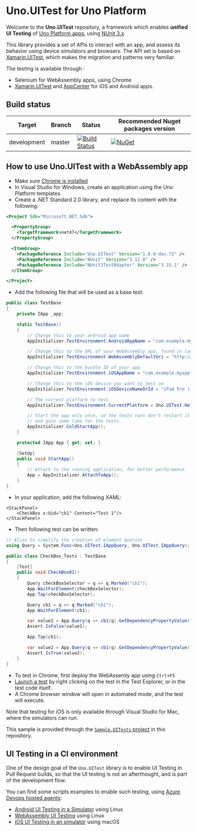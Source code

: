 # Uno.UITest for Uno Platform

Welcome to the **Uno.UITest** repository, a framework which enables **unified UI Testing** of [Uno Platform apps](https://github.com/unoplatform/uno), using [NUnit 3.x](https://github.com/nunit/nunit)

This library provides a set of APIs to interact with an app, and assess its behavior using device simulators and browsers. The API set is based on [Xamarin.UITest](https://docs.microsoft.com/en-us/appcenter/test-cloud/uitest/), which makes the migration and patterns very familiar.

The testing is available through :
- Selenium for WebAssembly apps, using Chrome
- [Xamarin.UITest](https://docs.microsoft.com/en-us/appcenter/test-cloud/uitest/) and [AppCenter](https://appcenter.ms/apps) for iOS and Android apps.

## Build status

| Target | Branch | Status | Recommended Nuget packages version |
| ------ | ------ | ------ | ------ |
| development | master |[![Build Status](https://dev.azure.com/uno-platform/Uno%20Platform/_apis/build/status/Uno%20Platform/Uno.UITest?branchName=master)](https://dev.azure.com/uno-platform/Uno%20Platform/_build/latest?definitionId=58&branchName=master) | [![NuGet](https://img.shields.io/nuget/v/Uno.UITest.svg)](https://www.nuget.org/packages/Uno.UITest/) |

## How to use Uno.UITest with a WebAssembly app

- Make sure [Chrome is installed](https://www.google.com/chrome)
- In Visual Studio for Windows, create an application using the Uno Platform templates
- Create a .NET Standard 2.0 library, and replace its content with the following:
```xml
<Project Sdk="Microsoft.NET.Sdk">

  <PropertyGroup>
    <TargetFramework>net47</TargetFramework>
  </PropertyGroup>

  <ItemGroup>
    <PackageReference Include="Uno.UITest" Version="1.0.0-dev.72" />
    <PackageReference Include="NUnit" Version="3.12.0" />
    <PackageReference Include="NUnit3TestAdapter" Version="3.15.1" />
  </ItemGroup>

</Project>
```
- Add the following file that will be used as a base test: 
```csharp
public class TestBase
{
	private IApp _app;

	static TestBase()
	{
		// Change this to your android app name
		AppInitializer.TestEnvironment.AndroidAppName = "com.example.myapp"; 

		// Change this to the URL of your WebAssembly app, found in launchsettings.json
		AppInitializer.TestEnvironment.WebAssemblyDefaultUri = "http://localhost:55851";

		// Change this to the bundle ID of your app
		AppInitializer.TestEnvironment.iOSAppName = "com.example.myapp";

		// Change this to the iOS device you want to test on
		AppInitializer.TestEnvironment.iOSDeviceNameOrId = "iPad Pro (12.9-inch) (3rd generation)";

		// The current platform to test.
		AppInitializer.TestEnvironment.CurrentPlatform = Uno.UITest.Helpers.Queries.Platform.Browser;

		// Start the app only once, so the tests runs don't restart it
		// and gain some time for the tests.
		AppInitializer.ColdStartApp();
	}

	protected IApp App { get; set; }

	[SetUp]
	public void StartApp()
	{
		// Attach to the running application, for better performance
		App = AppInitializer.AttachToApp();
	}
}
```

- In your application, add the following XAML:

```XAML
<StackPanel>
	<CheckBox x:Uid="cb1" Content="Test 1"/>
</StackPanel>
```

- Then following test can be written:

```csharp
// Alias to simplify the creation of element queries
using Query = System.Func<Uno.UITest.IAppQuery, Uno.UITest.IAppQuery>;

public class CheckBox_Tests : TestBase
{
	[Test]
	public void CheckBox01()
	{
		Query checkBoxSelector = q => q.Marked("cb1");
		App.WaitForElement(checkBoxSelector);
		App.Tap(checkBoxSelector);

		Query cb1 = q => q.Marked("cb1");
		App.WaitForElement(cb1);

		var value1 = App.Query(q => cb1(q).GetDependencyPropertyValue("IsChecked").Value<bool>()).First();
		Assert.IsFalse(value1);

		App.Tap(cb1);

		var value2 = App.Query(q => cb1(q).GetDependencyPropertyValue("IsChecked").Value<bool>()).First();
		Assert.IsTrue(value2);
	}
}
```
- To test in Chrome, first deploy the WebAssemly app using `Ctrl+F5`
- [Launch a test](https://docs.microsoft.com/en-us/visualstudio/test/getting-started-with-unit-testing?view=vs-2019) by right clicking on the test in the Test Explorer, or in the test code itself.
- A Chrome browser window will open in automated mode, and the test will execute.

Note that testing for iOS is only available through Visual Studio for Mac, where the simulators can run.

This sample is provided through the [`Sample.UITests` project](https://github.com/unoplatform/Uno.UITest/tree/master/src/Sample/Sample.UITests) in this repository.

## UI Testing in a CI environment

One of the design goal of the `Uno.UITest` library is to enable UI Testing in Pull Request builds, so that the UI testing is not an afterthought, and is part of the development flow.

You can find some scripts examples to enable such testing, using [Azure Devops hosted agents](https://docs.microsoft.com/en-us/azure/devops/pipelines/agents/hosted?view=azure-devops):
- [Android UI Testing in a Simulator](https://github.com/unoplatform/Uno.UITest/blob/master/build/android-uitest-run.sh) using Linux
- [WebAssembly UI Testing](https://github.com/unoplatform/Uno.UITest/blob/master/build/wasm-uitest-run.sh) using Linux
- [iOS UI Testing in an simulator](https://github.com/unoplatform/Uno.UITest/blob/master/build/ios-uitest-run.sh) using macOS